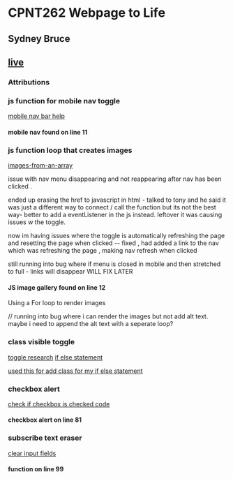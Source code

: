 # CPNT262 Webpage to Life
## Sydney Bruce
## [live](https://sydneyyyc.github.io/webpage-to-life/)

### Attributions

### js function for mobile nav toggle 

 [mobile nav bar help](https://www.w3schools.com/howto/tryit.asp?filename=tryhow_js_mobile_navbar)

#### mobile nav found on line 11 

### js function loop that creates images 
[images-from-an-array](https://www.geeksforgeeks.org/how-to-display-images-from-an-array-in-javascript/)

issue with nav menu disappearing and not reappearing after nav has been clicked .


ended up erasing the href to javascript in html - talked to tony and he said it  was just a different way to connect / call the function but its not the best way- better to add a eventListener in the js instead. leftover it was causing issues w the toggle. 


now im having issues where the toggle is automatically refreshing the page and resetting the page when clicked -- fixed , had added a link to the nav which was refreshing the page , making nav refresh when clicked 

still running into bug where if menu is closed in mobile and then stretched to full - links will disappear WILL FIX LATER

#### JS image gallery found on line 12

Using a For loop to render images

// running into bug where i can render the images but not add alt text. maybe i need to append the alt text with a seperate loop? 

### class visible toggle 

[toggle research](https://www.w3schools.com/howto/howto_js_toggle_class.asp)
[if else statement](https://developer.mozilla.org/en-US/docs/Web/JavaScript/Reference/Statements/if...else)

[used this for add class for my if else statement](https://www.w3schools.com/howto/howto_js_add_class.asp) 


### checkbox alert

[check if checkbox is checked code](https://stackoverflow.com/questions/9887360/how-can-i-check-if-a-checkbox-is-checked)

#### checkbox alert on line 81

### subscribe text eraser 
[clear input fields](https://linuxhint.com/clear-input-fields-javascript/) 

#### function on line 99